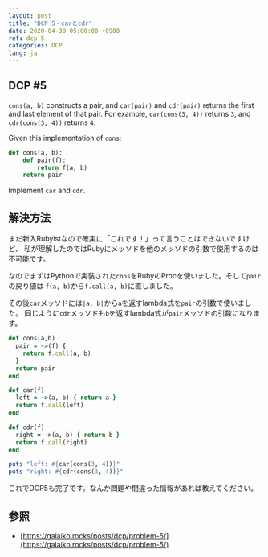 ```yaml
---
layout: post
title: "DCP 5・carとcdr"
date: 2020-04-30 05:00:00 +0900
ref: dcp-5
categories: DCP
lang: ja
---
```


## **DCP #5**
`cons(a, b)` constructs a pair, and `car(pair)` and `cdr(pair)` returns the first and last element of that pair. For example, `car(cons(3, 4))` returns `3`, and `cdr(cons(3, 4))` returns `4`.

Given this implementation of `cons`:

```py
def cons(a, b):
    def pair(f):
        return f(a, b)
    return pair
```
Implement `car` and `cdr`.

<div class="divider"></div>

## **解決方法**

まだ新入Rubyistなので確実に「これです！」って言うことはできないですけど、 
私が理解したのではRubyにメッソドを他のメッソドの引数で使用するのは不可能です。

なのでまずはPythonで実装された`cons`をRubyのProcを使いました。そして`pair`の戻り値は
`f(a, b)`から`f.call(a, b)`に直しました。

その後`car`メッソドには`|a, b|`から`a`を返すlambda式を`pair`の引数で使いました。
同じように`cdr`メッソドも`b`を返すlambda式が`pair`メッソドの引数になります。

```rb
def cons(a,b)
  pair = ->(f) {
    return f.call(a, b)
  }
  return pair
end

def car(f)
  left = ->(a, b) { return a }
  return f.call(left)
end

def cdr(f)
  right = ->(a, b) { return b }
  return f.call(right)
end

puts "left: #{car(cons(3, 4))}"
puts "right: #{cdr(cons(3, 4))}"
```

これでDCP5も完了です。なんか問題や間違った情報があれば教えてください。

## **参照**
- [https://galaiko.rocks/posts/dcp/problem-5/](https://galaiko.rocks/posts/dcp/problem-5/)
